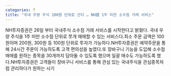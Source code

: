 ```yaml
---
categories: f
title: "국내 우량 주식 100원 단위로 산다 … NH證 1주 미만 소수점 거래 서비스"
---
```

NH투자증권은 26일 부터 국내주식 소수점 거래 서비스를 시작한다고 밝혔다. 국내 우량 주식을 1주 미만 소수점 단위로 쪼개 매매할 수 있는 서비스다.최소 주문 금액은 100원이며 200원, 300원 등 100원 단위로 투자가 가능하다.NH투자증권은 예약주문을 통해 24시간 주문이 가능하도록 고객 편의성을 높였다.또 장바구니 기능을 도입해 소수점 매매를 원하는 종목을 30개까지 담아둘 수 있도록 했으며 일괄 매수도 가능하도록 했다.NH투자증권은 고객들이 장바구니 서비스를 통해 관심 있는 국내주식을 관심종목처럼 관리하다가 원하는 시기